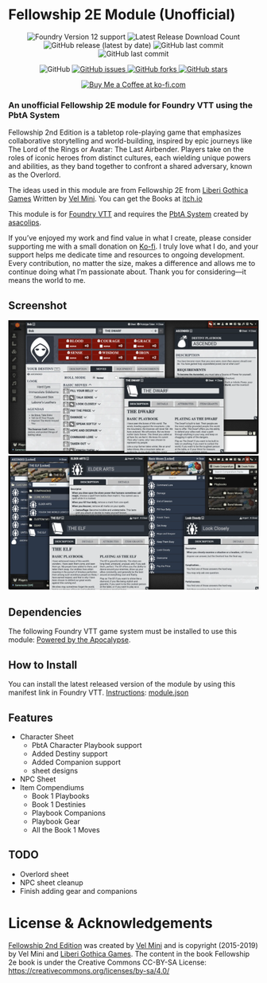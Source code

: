<!-- ![Cover](assets/cover.webp) -->

# Fellowship 2E Module (Unofficial)

<p align="center">
    <img alt="Foundry Version 12 support" src="https://img.shields.io/badge/Foundry-v12-informational">
    <img alt="Latest Release Download Count" src="https://img.shields.io/github/downloads/philote/fellowship-pbta/latest/total"> 
    <img alt="GitHub release (latest by date)" src="https://img.shields.io/github/v/release/philote/fellowship-pbta"> 
    <img alt="GitHub last commit" src="https://img.shields.io/github/last-commit/philote/fellowship-pbta">
    <img alt="GitHub last commit" src="https://img.shields.io/github/last-commit/philote/fellowship-pbta">
</p>
<p align="center">
    <img alt="GitHub" src="https://img.shields.io/github/license/philote/fellowship-pbta"> 
    <a href="https://github.com/philote/fellowship-pbta/issues">
        <img alt="GitHub issues" src="https://img.shields.io/github/issues/philote/fellowship-pbta">
    </a> 
    <a href="https://github.com/philote/fellowship-pbta/network">
        <img alt="GitHub forks" src="https://img.shields.io/github/forks/philote/fellowship-pbta">
    </a> 
    <a href="https://github.com/philote/fellowship-pbta/stargazers">
        <img alt="GitHub stars" src="https://img.shields.io/github/stars/philote/fellowship-pbta">
    </a>
</p>
<p align="center">
   	<a href='https://ko-fi.com/G2G3I91JQ' target='_blank'>
					<img height='36' style='border:0px;height:36px;' src='https://storage.ko-fi.com/cdn/kofi3.png?v=6' border='0' alt='Buy Me a Coffee at ko-fi.com' />
				</a>
</p>

### An unofficial Fellowship 2E module for Foundry VTT using the PbtA System
Fellowship 2nd Edition is a tabletop role-playing game that emphasizes collaborative storytelling and world-building, inspired by epic journeys like The Lord of the Rings or Avatar: The Last Airbender. Players take on the roles of iconic heroes from distinct cultures, each wielding unique powers and abilities, as they band together to confront a shared adversary, known as the Overlord.

The ideas used in this module are from Fellowship 2E from [Liberi Gothica Games](https://liberigothica.itch.io/) Written by [Vel Mini](https://bsky.app/profile/velimini.bsky.social). You can get the Books at [itch.io](https://liberigothica.itch.io/fellowship-a-tabletop-adventure-game)

This module is for [Foundry VTT](https://foundryvtt.com/) and requires the [PbtA System](https://github.com/asacolips-projects/pbta) created by [asacolips](https://github.com/asacolips).

If you’ve enjoyed my work and find value in what I create, please consider supporting me with a small donation on [Ko-fi](https://ko-fi.com/G2G3I91JQ). I truly love what I do, and your support helps me dedicate time and resources to ongoing development. Every contribution, no matter the size, makes a difference and allows me to continue doing what I’m passionate about. Thank you for considering—it means the world to me.

## Screenshot
![Screenshot of the character sheet](assets/screenshot.webp)
![Screenshot of some of the items in the compendium](assets/screenshot2.webp)

## Dependencies
The following Foundry VTT game system must be installed to use this module: [Powered by the Apocalypse](https://foundryvtt.com/packages/pbta).

## How to Install
You can install the latest released version of the module by using this manifest link in Foundry VTT. [Instructions](https://foundryvtt.com/article/tutorial/): [module.json](https://github.com/philote/fellowship-pbta/releases/latest/download/module.json)

## Features
- Character Sheet
    - PbtA Character Playbook support
    - Added Destiny support
    - Added Companion support
    - sheet designs
- NPC Sheet
- Item Compendiums
    - Book 1 Playbooks
    - Book 1 Destinies
    - Playbook Companions
    - Playbook Gear
    - All the Book 1 Moves

## TODO
- Overlord sheet
- NPC sheet cleanup
- Finish adding gear and companions

# License & Acknowledgements
[Fellowship 2nd Edition](https://liberigothica.itch.io/fellowship-a-tabletop-adventure-game) was created by [Vel Mini](@velimini.bsky.social) and is copyright (2015-2019) by Vel Mini and [Liberi Gothica Games](https://liberigothica.itch.io/). The content in the book Fellowship 2e book is under the Creative Commons CC-BY-SA License:
https://creativecommons.org/licenses/by-sa/4.0/

<!-- Icons from game-icons.net are released under a Creative Commons Attribution 3.0 Unported license. https://creativecommons.org/licenses/by/3.0/ -->
